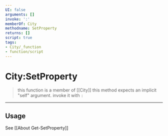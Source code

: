 ```yaml
---
UI: false
arguments: []
invoke: ':'
memberOf: City
methodname: SetProperty
returns: []
script: true
tags:
- City/_function
- function/script
---
```

# City:SetProperty
> this function is a member of [[City]]
> this method expects an implicit "self" argument. invoke it with `:`
-----
## Usage
See [[About Get-SetProperty]]
